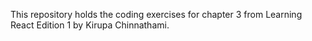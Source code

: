 This repository holds the coding exercises for chapter 3 from Learning React Edition 1 by Kirupa Chinnathami.
